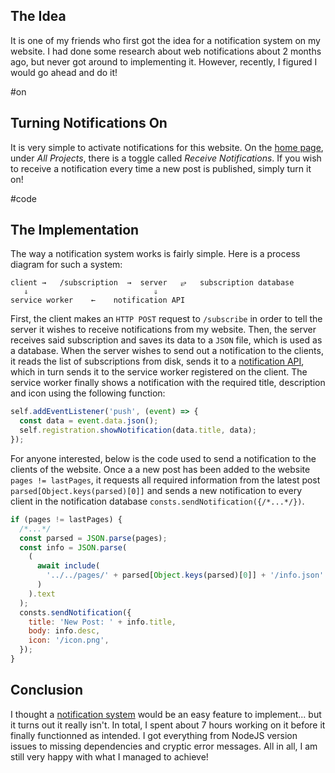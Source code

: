 ## The Idea

It is one of my friends who first got the idea for a notification system on my website. I had done some research about web notifications about 2 months ago, but never got around to implementing it. However, recently, I figured I would go ahead and do it!

#on

## Turning Notifications On

It is very simple to activate notifications for this website. On the [home page](../), under _All Projects_, there is a toggle called _Receive Notifications_. If you wish to receive a notification every time a new post is published, simply turn it on!

#code

## The Implementation

The way a notification system works is fairly simple. Here is a process diagram for such a system:

```
client →   /subscription  →  server   ⥂   subscription database
   ⇓                            ⇓
service worker    ←    notification API
```

First, the client makes an `HTTP POST` request to `/subscribe` in order to tell the server it wishes to receive notifications from my website. Then, the server receives said subscription and saves its data to a `JSON` file, which is used as a database. When the server wishes to send out a notification to the clients, it reads the list of subscriptions from disk, sends it to a [notification API](https://www.npmjs.com/package/web-push), which in turn sends it to the service worker registered on the client. The service worker finally shows a notification with the required title, description and icon using the following function:

```javascript
self.addEventListener('push', (event) => {
  const data = event.data.json();
  self.registration.showNotification(data.title, data);
});
```

For anyone interested, below is the code used to send a notification to the clients of the website. Once a a new post has been added to the website `pages != lastPages`, it requests all required information from the latest post `parsed[Object.keys(parsed)[0]]` and sends a new notification to every client in the notification database `consts.sendNotification({/*...*/})`.

```javascript
if (pages != lastPages) {
  /*...*/
  const parsed = JSON.parse(pages);
  const info = JSON.parse(
    (
      await include(
        '../../pages/' + parsed[Object.keys(parsed)[0]] + '/info.json'
      )
    ).text
  );
  consts.sendNotification({
    title: 'New Post: ' + info.title,
    body: info.desc,
    icon: '/icon.png',
  });
}
```

## Conclusion

I thought a [notification system](.) would be an easy feature to implement... but it turns out it really isn't. In total, I spent about 7 hours working on it before it finally functionned as intended. I got everything from NodeJS version issues to missing dependencies and cryptic error messages. All in all, I am still very happy with what I managed to achieve!
